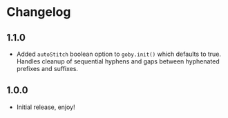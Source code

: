 # Changelog

## 1.1.0
 - Added `autoStitch` boolean option to `goby.init()` which defaults to true. Handles cleanup of sequential hyphens and gaps between hyphenated prefixes and suffixes.

## 1.0.0
 - Initial release, enjoy!
